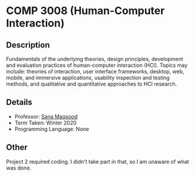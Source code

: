 # COMP 3008 (Human-Computer Interaction)

## Description 
Fundamentals of the underlying theories, design principles, development and evaluation practices of human-computer interaction (HCI). Topics may include: theories of interaction, user interface frameworks, desktop, web, mobile, and immersive applications, usability inspection and testing methods, and qualitative and quantitative approaches to HCI research.

## Details
* Professor: [Sana Maqsood](https://carleton.ca/scs/people/sana-maqsood/)
* Term Taken: Winter 2020
* Programming Language: None

## Other
Project 2 required coding. I didn't take part in that, so I am unaware of what was done.